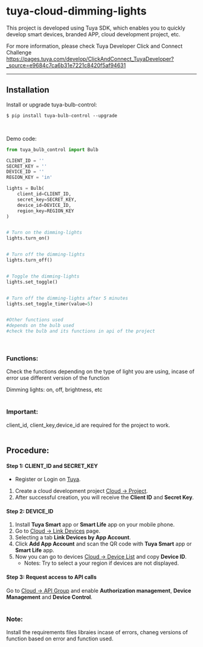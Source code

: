 # tuya-cloud-dimming-lights #

This project is developed using Tuya SDK, which enables you to quickly develop smart devices, branded APP, cloud development project, etc.

For more information, please check Tuya Developer Click and Connect Challenge https://pages.tuya.com/develop/ClickAndConnect_TuyaDeveloper?_source=e9684c7ca6b31e7221c8420f5af94631


---
## Installation
Install or upgrade tuya-bulb-control:
```
$ pip install tuya-bulb-control --upgrade
```
<br>

Demo code:
```Python
from tuya_bulb_control import Bulb

CLIENT_ID = ''
SECRET_KEY = ''
DEVICE_ID = ''
REGION_KEY = 'in'

lights = Bulb(
    client_id=CLIENT_ID,
    secret_key=SECRET_KEY,
    device_id=DEVICE_ID,
    region_key=REGION_KEY
)


# Turn on the dimming-lights
lights.turn_on()


# Turn off the dimming-lights
lights.turn_off()


# Toggle the dimming-lights
lights.set_toggle()


# Turn off the dimming-lights after 5 minutes
lights.set_toggle_timer(value=5)


#Other functions used
#depends on the bulb used
#check the bulb and its functions in api of the project
```
<br>


<h3>Functions:</h3>
Check the functions depending on the type of light you are using, incase of error use different version of the function <br>

Dimming lights: on, off, brightness, etc
<br>
<br>

<h3>Important:</h3>
client_id, client_key,device_id are required for the project to work.
<br>
<br>

## Procedure:
#### Step 1: CLIENT_ID and SECRET_KEY
- Register or Login on <a href="https://auth.tuya.com" target="_blanck">Tuya</a>.
1. Create a cloud development project <a href="https://iot.tuya.com/cloud" target="_blanck">Cloud -> Project</a>.
2. After successful creation, you will receive the **Client ID** and **Secret Key**.


#### Step 2: DEVICE_ID
1. Install **Tuya Smart** app or **Smart Life** app on your mobile phone.
2. Go to <a href="https://iot.tuya.com/cloud/appinfo/cappId/device" target="_blanck">Cloud -> Link Devices</a> page.
3. Selecting a tab **Link Devices by App Account**.
4. Click **Add App Account** and scan the QR code with **Tuya Smart** app or **Smart Life** app.
5. Now you can go to devices <a href="https://iot.tuya.com/cloud/appinfo/cappId/deviceList" target="_blanck">Cloud -> Device List</a> and copy **Device ID**.
    * Notes: Try to select a your region if devices are not displayed.


#### Step 3: Request access to API calls
Go to <a href="https://iot.tuya.com/cloud/appinfo/cappId/setting" target="_blanck">Cloud -> API Group</a> and enable **Authorization management**, **Device Management** and **Device Control**.
<br>
<br>
<h3>Note:</h3>
Install the requirements files libraies incase of errors, chaneg versions of function based on error and function used.
